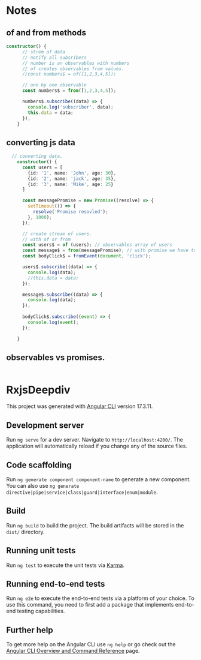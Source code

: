 
# Notes

## of and from methods
```ts
constructor() {      
      // strem of data
      // notify all subsribers
      // number is an observables with numbers
      // of creates observables from values.
      //const numbers$ = of([1,2,3,4,5]);

      // one by one observable
      const numbers$ = from([1,2,3,4,5]);

      numbers$.subscribe((data) => {
        console.log('subscriber', data);
        this.data = data;
      });
    }
```

## converting js data
```ts
  // converting data.
    constructor() {
      const users = [
        {id: '1', name: 'John', age: 30},
        {id: '2', name: 'jack', age: 35},
        {id: '3', name: 'Mike', age: 25}
      ]

      const messagePromise = new Promise((resolve) => {
        setTimeout(() => {
          resolve('Promise resovled');
        }, 1000);
      });

      // create stream of users.
      // with of or from
      const users$ = of (users); // observables array of users
      const message$ = from(messagePromise); // with promise we have to use from.
      const bodyClick$ = fromEvent(document, 'click');

      users$.subscribe((data) => {
        console.log(data);
        //this.data = data;
      });

      message$.subscribe((data) => {
        console.log(data);
      });
      
      bodyClick$.subscribe((event) => {
        console.log(event);
      });

    }
```

## observables vs promises.

```ts
```

# RxjsDeepdiv

This project was generated with [Angular CLI](https://github.com/angular/angular-cli) version 17.3.11.

## Development server

Run `ng serve` for a dev server. Navigate to `http://localhost:4200/`. The application will automatically reload if you change any of the source files.

## Code scaffolding

Run `ng generate component component-name` to generate a new component. You can also use `ng generate directive|pipe|service|class|guard|interface|enum|module`.

## Build

Run `ng build` to build the project. The build artifacts will be stored in the `dist/` directory.

## Running unit tests

Run `ng test` to execute the unit tests via [Karma](https://karma-runner.github.io).

## Running end-to-end tests

Run `ng e2e` to execute the end-to-end tests via a platform of your choice. To use this command, you need to first add a package that implements end-to-end testing capabilities.

## Further help

To get more help on the Angular CLI use `ng help` or go check out the [Angular CLI Overview and Command Reference](https://angular.io/cli) page.